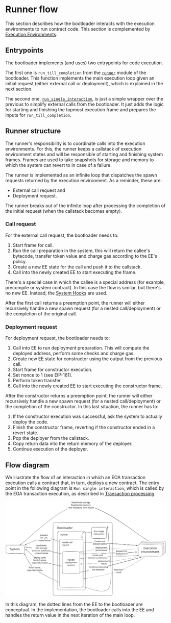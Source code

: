 # Runner flow

This section describes how the bootloader interacts with the execution environments to run contract code. This section is complemented by [Execution Environments](../execution_environments/execution_environments.md).

## Entrypoints

The bootloader implements (and uses) two entrypoints for code execution.

The first one is `run_till_completion` from the [`runner`](../../basic_bootloader/src/bootloader/runner.rs) module of the bootloader. This function implements the main execution loop given an initial request (either external call or deployment), which is explained in the next section.

 The second one, [`run_single_interaction`](../../basic_bootloader/src/bootloader/run_single_interaction.rs), is just a simple wrapper over the previous to simplify external calls from the bootloader. It just adds the logic for starting and finishing the topmost execution frame and prepares the inputs for `run_till_completion`.

## Runner structure

The runner's responsibility is to coordinate calls into the execution environments. For this, the runner keeps a callstack of execution environment states and will be responsible of starting and finishing system frames. Frames are used to take snapshots for storage and memory to which the system can revert to in case of a failure.

The runner is implemented as an infinite loop that dispatches the spawn requests returned by the execution environment. As a reminder, these are:

- External call request and
- Deployment request.

The runner breaks out of the infinite loop after processing the completion of the initial request (when the callstack becomes empty).

### Call request

For the external call request, the bootloader needs to:

1. Start frame for call.
2. Run the call preparation in the system, this will return the callee's bytecode, transfer token value and charge gas according to the EE's policy.
3. Create a new EE state for the call and push it to the callstack.
4. Call into the newly created EE to start executing the frame.

There's a special case in which the callee is a special address (for example, precompile or system contract). In this case the flow is similar, but there's no new EE. Instead, the [System Hooks](../system_hooks.md) are used.

After the first call returns a preemption point, the runner will either recursively handle a new spawn request (for a nested call/deployment) or the completion of the original call.

### Deployment request

For deployment request, the bootloader needs to:

1. Call into EE to run deployment preparation. This will compute the deployed address, perform some checks and charge gas.
2. Create new EE state for constructor using the output from the previous call.
3. Start frame for constructor execution.
4. Set nonce to 1 (see EIP-161).
5. Perform token transfer.
6. Call into the newly created EE to start executing the constructor frame.

After the constructor returns a preemption point, the runner will either recursively handle a new spawn request (for a nested call/deployment) or the completion of the constructor. In this last situation, the runner has to:

1. If the constructor execution was successful, ask the system to actually deploy the code.
2. Finish the constructor frame, reverting if the constructor ended in a revert state.
3. Pop the deployer from the callstack.
4. Copy return data into the return memory of the deployer.
5. Continue execution of the deployer.

## Flow diagram

We illustrate the flow of an interaction in which an EOA transaction execution calls a contract that, in turn, deploys a new contract. The entry point in the following diagram is `Run single interaction`, which is called by the EOA transaction execution, as described in [Transaction processing](./transaction_processing.md).

![Runner flow](../figs/runner_flow.svg)

In this diagram, the dotted lines from the EE to the bootloader are conceptual. In the implementation, the bootloader calls into the EE and handles the return value in the next iteration of the main loop.
